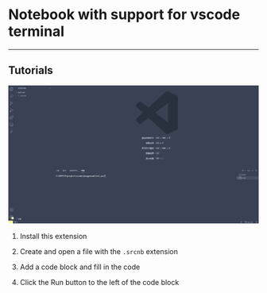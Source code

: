 # Notebook with support for vscode terminal

---

## Tutorials

![](assets/scrnb.gif)

1. Install this extension

2. Create and open a file with the `.srcnb` extension

3. Add a code block and fill in the code

4. Click the Run button to the left of the code block

